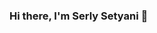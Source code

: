 ### Hi there, I'm Serly Setyani 👋

<!--
**serlysetyani/serlysetyani** is a ✨ _special_ ✨ repository because its `README.md` (this file) appears on your GitHub profile.

- 🔭 I’m currently pursuing my bachelor degree of Informatics at Telkom Univeristy
- 🌱 I’m currently learning UI/UX design and computer network
- 😄 Pronouns: she/her
